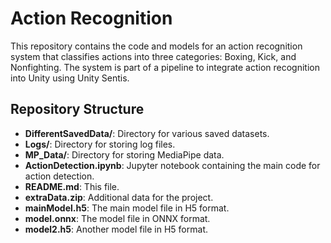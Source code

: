 # Action Recognition

This repository contains the code and models for an action recognition system that classifies actions into three categories: Boxing, Kick, and Nonfighting.
The system is part of a pipeline to integrate action recognition into Unity using Unity Sentis. 

## Repository Structure

- **DifferentSavedData/**: Directory for various saved datasets.
- **Logs/**: Directory for storing log files.
- **MP_Data/**: Directory for storing MediaPipe data.
- **ActionDetection.ipynb**: Jupyter notebook containing the main code for action detection.
- **README.md**: This file.
- **extraData.zip**: Additional data for the project.
- **mainModel.h5**: The main model file in H5 format.
- **model.onnx**: The model file in ONNX format.
- **model2.h5**: Another model file in H5 format.
